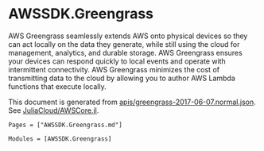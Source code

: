 # AWSSDK.Greengrass

AWS Greengrass seamlessly extends AWS onto physical devices so they can act locally on the data they generate, while still using the cloud for management, analytics, and durable storage. AWS Greengrass ensures your devices can respond quickly to local events and operate with intermittent connectivity. AWS Greengrass minimizes the cost of transmitting data to the cloud by allowing you to author AWS Lambda functions that execute locally.

This document is generated from
[apis/greengrass-2017-06-07.normal.json](https://github.com/aws/aws-sdk-js/blob/master/apis/greengrass-2017-06-07.normal.json).
See [JuliaCloud/AWSCore.jl](https://github.com/JuliaCloud/AWSCore.jl).

```@index
Pages = ["AWSSDK.Greengrass.md"]
```

```@autodocs
Modules = [AWSSDK.Greengrass]
```
